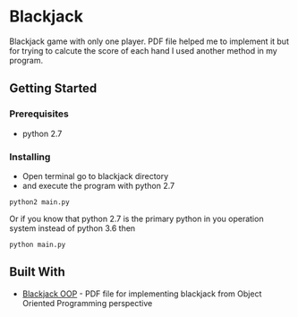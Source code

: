 # Blackjack

Blackjack game with only one player. PDF file helped me to implement it but for trying to calcute the score of each hand I used another method in my program.

## Getting Started


### Prerequisites

* python 2.7


### Installing

* Open terminal go to blackjack directory
* and execute the program with python 2.7

```
python2 main.py
```

Or if you know that python 2.7 is the primary python in you operation system instead of python 3.6 then

```
python main.py
```

## Built With

* [Blackjack OOP](https://github.com/bfarbod/blackjack/blob/master/Blackjack%20implementation%20guide.pdf) - PDF file for implementing blackjack from Object Oriented Programming perspective
